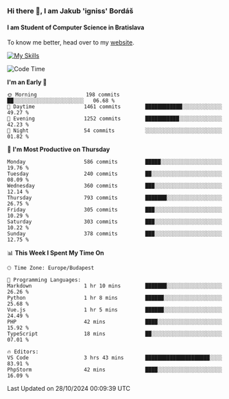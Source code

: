 ### Hi there 👋, I am Jakub 'igniss' Bordáš

#### I am Student of Computer Science in Bratislava
To know me better, head over to my [website](https://bordas.sk).

[![My Skills](https://skillicons.dev/icons?i=js,html,css,figma,svelte,java,kotlin,python,postgresql,typescript,nest,nodejs)](https://bordas.sk)


<!--START_SECTION:waka-->
![Code Time](http://img.shields.io/badge/Code%20Time-1%2C552%20hrs%202%20mins-blue)

**I'm an Early 🐤** 

```text
🌞 Morning                198 commits         ██░░░░░░░░░░░░░░░░░░░░░░░   06.68 % 
🌆 Daytime                1461 commits        ████████████░░░░░░░░░░░░░   49.27 % 
🌃 Evening                1252 commits        ███████████░░░░░░░░░░░░░░   42.23 % 
🌙 Night                  54 commits          ░░░░░░░░░░░░░░░░░░░░░░░░░   01.82 % 
```
📅 **I'm Most Productive on Thursday** 

```text
Monday                   586 commits         █████░░░░░░░░░░░░░░░░░░░░   19.76 % 
Tuesday                  240 commits         ██░░░░░░░░░░░░░░░░░░░░░░░   08.09 % 
Wednesday                360 commits         ███░░░░░░░░░░░░░░░░░░░░░░   12.14 % 
Thursday                 793 commits         ███████░░░░░░░░░░░░░░░░░░   26.75 % 
Friday                   305 commits         ███░░░░░░░░░░░░░░░░░░░░░░   10.29 % 
Saturday                 303 commits         ███░░░░░░░░░░░░░░░░░░░░░░   10.22 % 
Sunday                   378 commits         ███░░░░░░░░░░░░░░░░░░░░░░   12.75 % 
```


📊 **This Week I Spent My Time On** 

```text
🕑︎ Time Zone: Europe/Budapest

💬 Programming Languages: 
Markdown                 1 hr 10 mins        ███████░░░░░░░░░░░░░░░░░░   26.26 % 
Python                   1 hr 8 mins         ██████░░░░░░░░░░░░░░░░░░░   25.68 % 
Vue.js                   1 hr 5 mins         ██████░░░░░░░░░░░░░░░░░░░   24.49 % 
PHP                      42 mins             ████░░░░░░░░░░░░░░░░░░░░░   15.92 % 
TypeScript               18 mins             ██░░░░░░░░░░░░░░░░░░░░░░░   07.01 % 

🔥 Editors: 
VS Code                  3 hrs 43 mins       █████████████████████░░░░   83.91 % 
PhpStorm                 42 mins             ████░░░░░░░░░░░░░░░░░░░░░   16.09 % 
```


 Last Updated on 28/10/2024 00:09:39 UTC
<!--END_SECTION:waka-->
